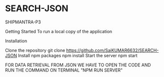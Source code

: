 # SEARCH-JSON
SHIPMANTRA-P3
 
 
 
Getting Started
To run a local copy of the application

Installation

Clone the repository
git clone https://github.com/SaiKUMAR6632/SEARCH-JSON
Install npm packages
npm install 
Start the server
npm start

FOR DATA RETRIEVAL FROM JSON WE HAVE TO OPEN THE CODE AND RUN THE COMMAND ON TERMINAL "NPM RUN SERVER"
